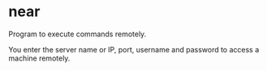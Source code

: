 # near
Program to execute commands remotely.

You enter the server name or IP, port, username and password to access a machine remotely.
